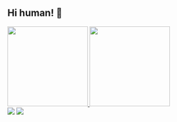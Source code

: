 ## Hi human! 👋

<!--  <img align="center" height="250" style="border-radius:50px;" src="https://media.giphy.com/media/xonOzxf2M8hNu/giphy.gif"> -->

<div align="height">
  <a href="https://github.com/redznn">
  <img height="180em" src="https://github-readme-stats.vercel.app/api?username=redznn&show_icons=true&theme=gruvbox&include_all_commits=true&count_private=true"/>
  <img height="180em" src="https://github-readme-stats.vercel.app/api/top-langs/?username=redznn&layout=compact&langs_count=7&theme=gruvbox"/>
</div>
 <div>
  <a href = "https://t.me/redznn"><img src="https://img.shields.io/badge/Telegram-2CA5E0?style=for-the-badge&logo=telegram&logoColor=white" target="_blank"></a>
  <a href = "mailto:h908659@gmail.com"><img src="https://img.shields.io/badge/-Gmail-%23333?style=for-the-badge&logo=gmail&logoColor=white" target="_blank"></a>

  
